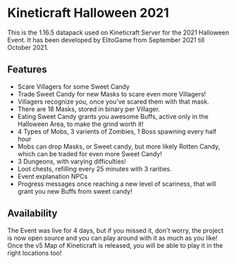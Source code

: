 # Kineticraft Halloween 2021

This is the 1.16.5 datapack used on Kineticraft Server for the 2021 Halloween Event.
It has been developed by ElitoGame from September 2021 till October 2021.

## Features

- Scare Villagers for some Sweet Candy
- Trade Sweet Candy for new Masks to scare even more Villagers!
- Villagers recognize you, once you've scared them with that mask.
- There are 18 Masks, stored in binary per Villager.
- Eating Sweet Candy grants you awesome Buffs, active only in the Halloween Area, to make the grind worth it!
- 4 Types of Mobs, 3 varients of Zombies, 1 Boss spawning every half hour
- Mobs can drop Masks, or Sweet candy, but more likely Rotten Candy, which can be traded for even more Sweet Candy!
- 3 Dungeons, with varying difficulties! 
- Loot chests, refilling every 25 minutes with 3 rarities.
- Event explanation NPCs
- Progress messages once reaching a new level of scariness, that will grant you new Buffs from sweet candy!

## Availability
The Event was live for 4 days, but if you missed it, don't worry, the project is now open source and you can play around with it as much as you like! Once the v5 Map of Kineticraft is released, you will be able to play it in the right locations too!